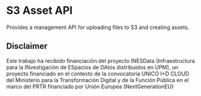 # S3 Asset API

Provides a management API for uploading files to S3 and creating assets.

## Disclaimer

Este trabajo ha recibido financiación del proyecto INESData (Infraestructura para la INvestigación de ESpacios de DAtos distribuidos en UPM), un proyecto financiado en el contexto de la convocatoria UNICO I+D CLOUD del Ministerio para la Transformación Digital y de la Función Pública en el marco del PRTR financiado por Unión Europea (NextGenerationEU)